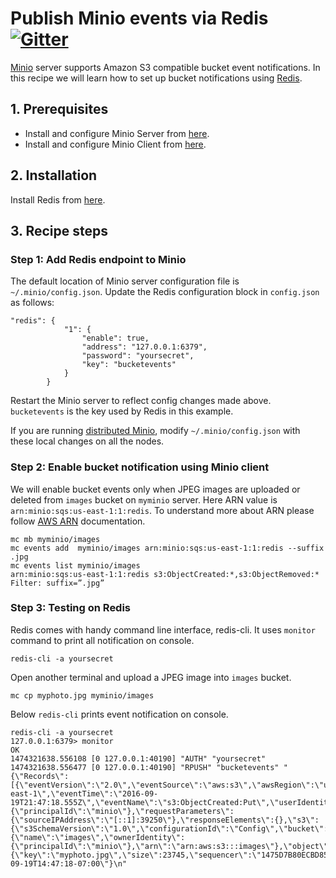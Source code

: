 # Publish Minio events via Redis [![Gitter](https://badges.gitter.im/Join%20Chat.svg)](https://gitter.im/minio/minio?utm_source=badge&utm_medium=badge&utm_campaign=pr-badge&utm_content=badge)

[Minio](https://www.minio.io) server supports Amazon S3 compatible bucket event notifications. In this recipe we will learn how to set up bucket notifications using [Redis](http://redis.io/documentation).

## 1. Prerequisites

* Install and configure Minio Server from [here](http://docs.minio.io/docs/minio).
* Install and configure Minio Client from [here](https://docs.minio.io/docs/minio-client-quickstart-guide).


## 2. Installation

Install Redis from [here](http://redis.io/download).

## 3. Recipe steps

### Step 1: Add Redis endpoint to Minio

The default location of Minio server configuration file is ``~/.minio/config.json``. Update the Redis configuration block in ``config.json`` as follows:

```
"redis": {
			"1": {
				"enable": true,
				"address": "127.0.0.1:6379",
				"password": "yoursecret",
				"key": "bucketevents"
			}
		}
```
Restart the Minio server to reflect config changes made above. ``bucketevents`` is the key used by Redis in this example.

If you are running [distributed Minio](https://docs.minio.io/docs/distributed-minio-quickstart-guide), modify ``~/.minio/config.json`` with these local changes on all the nodes.

### Step 2: Enable bucket notification using Minio client

We will enable bucket events only when JPEG images are uploaded or deleted from ``images`` bucket on ``myminio`` server. Here ARN value is ``arn:minio:sqs:us-east-1:1:redis``. To understand more about ARN please follow [AWS ARN](http://docs.aws.amazon.com/general/latest/gr/aws-arns-and-namespaces.html) documentation.

```
mc mb myminio/images
mc events add  myminio/images arn:minio:sqs:us-east-1:1:redis --suffix .jpg
mc events list myminio/images
arn:minio:sqs:us-east-1:1:redis s3:ObjectCreated:*,s3:ObjectRemoved:* Filter: suffix=”.jpg”
```

### Step 3: Testing on Redis

Redis comes with handy command line interface, redis-cli. It uses ``monitor`` command to print all notification on console.

```
redis-cli -a yoursecret
```

Open another terminal and upload a JPEG image into ``images`` bucket.

```
mc cp myphoto.jpg myminio/images
```

Below ``redis-cli`` prints event notification on console.

```
redis-cli -a yoursecret
127.0.0.1:6379> monitor
OK
1474321638.556108 [0 127.0.0.1:40190] "AUTH" "yoursecret"
1474321638.556477 [0 127.0.0.1:40190] "RPUSH" "bucketevents" "{\"Records\":[{\"eventVersion\":\"2.0\",\"eventSource\":\"aws:s3\",\"awsRegion\":\"us-east-1\",\"eventTime\":\"2016-09-19T21:47:18.555Z\",\"eventName\":\"s3:ObjectCreated:Put\",\"userIdentity\":{\"principalId\":\"minio\"},\"requestParameters\":{\"sourceIPAddress\":\"[::1]:39250\"},\"responseElements\":{},\"s3\":{\"s3SchemaVersion\":\"1.0\",\"configurationId\":\"Config\",\"bucket\":{\"name\":\"images\",\"ownerIdentity\":{\"principalId\":\"minio\"},\"arn\":\"arn:aws:s3:::images\"},\"object\":{\"key\":\"myphoto.jpg\",\"size\":23745,\"sequencer\":\"1475D7B80ECBD853\"}}}],\"level\":\"info\",\"msg\":\"\",\"time\":\"2016-09-19T14:47:18-07:00\"}\n"
```
